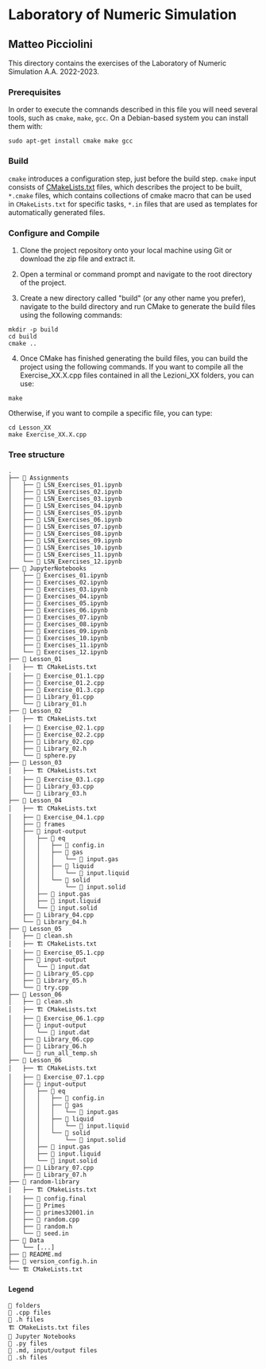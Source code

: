 <link rel="stylesheet" href="https://cdnjs.cloudflare.com/ajax/libs/font-awesome/4.7.0/css/font-awesome.min.css">

# Laboratory of Numeric Simulation
## Matteo Picciolini
This directory contains the exercises of the Laboratory of Numeric Simulation A.A. 2022-2023. 

### Prerequisites
In order to execute the comnands described in this file you will need several tools, such as `cmake`, `make`, `gcc`. On a Debian-based system you can install them with:

```
sudo apt-get install cmake make gcc
```



### Build
`cmake` introduces a configuration step, just before the build step. `cmake` input consists of [CMakeLists.txt](CMakeLists.txt) files, which describes the project to be built, `*.cmake` files, which contains collections of cmake macro that can be used in `CMakeLists.txt` for specific tasks, `*.in` files that are used as templates for automatically generated files.


### Configure and Compile ###
1. Clone the project repository onto your local machine using Git or download the zip file and extract it.

2. Open a terminal or command prompt and navigate to the root directory of the project.

3. Create a new directory called "build" (or any other name you prefer), navigate to the build directory and run CMake to generate the build files using the following commands:
```
mkdir -p build
cd build
cmake .. 
```
4. Once CMake has finished generating the build files, you can build the project using the following commands.
If you want to compile all the Exercise_XX.X.cpp files contained in all the Lezioni_XX folders, you can use:
```
make
```
Otherwise, if you want to compile a specific file, you can type:
```
cd Lesson_XX
make Exercise_XX.X.cpp
```

### Tree structure

```
.
├── 📁 Assignments
│   ├── 📓 LSN_Exercises_01.ipynb
│   ├── 📓 LSN_Exercises_02.ipynb
│   ├── 📓 LSN_Exercises_03.ipynb
│   ├── 📓 LSN_Exercises_04.ipynb
│   ├── 📓 LSN_Exercises_05.ipynb
│   ├── 📓 LSN_Exercises_06.ipynb
│   ├── 📓 LSN_Exercises_07.ipynb
│   ├── 📓 LSN_Exercises_08.ipynb
│   ├── 📓 LSN_Exercises_09.ipynb
│   ├── 📓 LSN_Exercises_10.ipynb
│   ├── 📓 LSN_Exercises_11.ipynb
│   └── 📓 LSN_Exercises_12.ipynb
├── 📁 JupyterNotebooks
│   ├── 📓 Exercises_01.ipynb
│   ├── 📓 Exercises_02.ipynb
│   ├── 📓 Exercises_03.ipynb
│   ├── 📓 Exercises_04.ipynb
│   ├── 📓 Exercises_05.ipynb
│   ├── 📓 Exercises_06.ipynb
│   ├── 📓 Exercises_07.ipynb
│   ├── 📓 Exercises_08.ipynb
│   ├── 📓 Exercises_09.ipynb
│   ├── 📓 Exercises_10.ipynb
│   ├── 📓 Exercises_11.ipynb
│   └── 📓 Exercises_12.ipynb
├── 📁 Lesson_01
│   ├── 🏗️ CMakeLists.txt
│   ├── 🌟 Exercise_01.1.cpp
│   ├── 🌟 Exercise_01.2.cpp
│   ├── 🌟 Exercise_01.3.cpp
│   ├── 🌟 Library_01.cpp
│   └── 📜 Library_01.h
├── 📁 Lesson_02
│   ├── 🏗️ CMakeLists.txt
│   ├── 🌟 Exercise_02.1.cpp
│   ├── 🌟 Exercise_02.2.cpp
│   ├── 🌟 Library_02.cpp
│   ├── 📜 Library_02.h
│   └── 🐍 sphere.py
├── 📁 Lesson_03
│   ├── 🏗️ CMakeLists.txt
│   ├── 🌟 Exercise_03.1.cpp
│   ├── 🌟 Library_03.cpp
│   └── 📜 Library_03.h
├── 📁 Lesson_04
│   ├── 🏗️ CMakeLists.txt
│   ├── 🌟 Exercise_04.1.cpp
│   ├── 📁 frames
│   ├── 📁 input-output
│   │   ├── 📁 eq
│   │   │   ├── 📄 config.in
│   │   │   ├── 📁 gas
│   │   │   │   └── 📄 input.gas
│   │   │   ├── 📁 liquid
│   │   │   │   └── 📄 input.liquid
│   │   │   └── 📁 solid
│   │   │       └── 📄 input.solid
│   │   ├── 📄 input.gas
│   │   ├── 📄 input.liquid
│   │   └── 📄 input.solid
│   ├── 🌟 Library_04.cpp
│   └── 📜 Library_04.h
├── 📁 Lesson_05
│   ├── 📝 clean.sh
│   ├── 🏗️ CMakeLists.txt
│   ├── 🌟 Exercise_05.1.cpp
│   ├── 📁 input-output
│   │   └── 📄 input.dat
│   ├── 🌟 Library_05.cpp
│   ├── 📜 Library_05.h
│   └── 🌟 try.cpp
├── 📁 Lesson_06
│   ├── 📝 clean.sh
│   ├── 🏗️ CMakeLists.txt
│   ├── 🌟 Exercise_06.1.cpp
│   ├── 📁 input-output
│   │   └── 📄 input.dat
│   ├── 🌟 Library_06.cpp
│   ├── 📜 Library_06.h
│   └── 📝 run_all_temp.sh
├── 📁 Lesson_06
│   ├── 🏗️ CMakeLists.txt
│   ├── 🌟 Exercise_07.1.cpp
│   ├── 📁 input-output
│   │   ├── 📁 eq
│   │   │   ├── 📄 config.in
│   │   │   ├── 📁 gas
│   │   │   │   └── 📄 input.gas
│   │   │   ├── 📁 liquid
│   │   │   │   └── 📄 input.liquid
│   │   │   └── 📁 solid
│   │   │       └── 📄 input.solid
│   │   ├── 📄 input.gas
│   │   ├── 📄 input.liquid
│   │   └── 📄 input.solid
│   ├── 🌟 Library_07.cpp
│   ├── 📜 Library_07.h
├── 📁 random-library
│   ├── 🏗️ CMakeLists.txt
│   ├── 📄 config.final
│   ├── 📄 Primes
│   ├── 📄 primes32001.in
│   ├── 🌟 random.cpp
│   ├── 📜 random.h
│   └── 📄 seed.in
├── 📁 Data
│   └── [...]
├── 📄 README.md
├── 📄 version_config.h.in
└── 🏗️ CMakeLists.txt 
```
#### Legend
```
📁 folders
🌟 .cpp files
📜 .h files
🏗️ CMakeLists.txt files
📓 Jupyter Notebooks
🐍 .py files
📄 .md, input/output files
📝 .sh files
```
